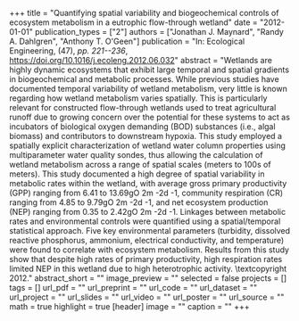 +++
title = "Quantifying spatial variability and biogeochemical controls of ecosystem metabolism in a eutrophic flow-through wetland"
date = "2012-01-01"
publication_types = ["2"]
authors = ["Jonathan J. Maynard", "Randy A. Dahlgren", "Anthony T. O'Geen"]
publication = "In: Ecological Engineering, (47), _pp. 221--236_, https://doi.org/10.1016/j.ecoleng.2012.06.032"
abstract = "Wetlands are highly dynamic ecosystems that exhibit large temporal and spatial gradients in biogeochemical and metabolic processes. While previous studies have documented temporal variability of wetland metabolism, very little is known regarding how wetland metabolism varies spatially. This is particularly relevant for constructed flow-through wetlands used to treat agricultural runoff due to growing concern over the potential for these systems to act as incubators of biological oxygen demanding (BOD) substances (i.e., algal biomass) and contributors to downstream hypoxia. This study employed a spatially explicit characterization of wetland water column properties using multiparameter water quality sondes, thus allowing the calculation of wetland metabolism across a range of spatial scales (meters to 100s of meters). This study documented a high degree of spatial variability in metabolic rates within the wetland, with average gross primary productivity (GPP) ranging from 6.41 to 13.69gO 2m -2d -1, community respiration (CR) ranging from 4.85 to 9.79gO 2m -2d -1, and net ecosystem production (NEP) ranging from 0.35 to 2.42gO 2m -2d -1. Linkages between metabolic rates and environmental controls were quantified using a spatial/temporal statistical approach. Five key environmental parameters (turbidity, dissolved reactive phosphorus, ammonium, electrical conductivity, and temperature) were found to correlate with ecosystem metabolism. Results from this study show that despite high rates of primary productivity, high respiration rates limited NEP in this wetland due to high heterotrophic activity. \\textcopyright 2012."
abstract_short = ""
image_preview = ""
selected = false
projects = []
tags = []
url_pdf = ""
url_preprint = ""
url_code = ""
url_dataset = ""
url_project = ""
url_slides = ""
url_video = ""
url_poster = ""
url_source = ""
math = true
highlight = true
[header]
image = ""
caption = ""
+++
